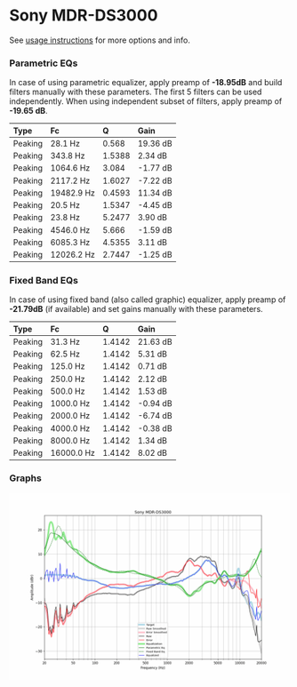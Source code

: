 # Sony MDR-DS3000
See [usage instructions](https://github.com/jaakkopasanen/AutoEq#usage) for more options and info.

### Parametric EQs
In case of using parametric equalizer, apply preamp of **-18.95dB** and build filters manually
with these parameters. The first 5 filters can be used independently.
When using independent subset of filters, apply preamp of **-19.65 dB**.

| Type    | Fc         |      Q | Gain     |
|:--------|:-----------|:-------|:---------|
| Peaking | 28.1 Hz    | 0.568  | 19.36 dB |
| Peaking | 343.8 Hz   | 1.5388 | 2.34 dB  |
| Peaking | 1064.6 Hz  | 3.084  | -1.77 dB |
| Peaking | 2117.2 Hz  | 1.6027 | -7.22 dB |
| Peaking | 19482.9 Hz | 0.4593 | 11.34 dB |
| Peaking | 20.5 Hz    | 1.5347 | -4.45 dB |
| Peaking | 23.8 Hz    | 5.2477 | 3.90 dB  |
| Peaking | 4546.0 Hz  | 5.666  | -1.59 dB |
| Peaking | 6085.3 Hz  | 4.5355 | 3.11 dB  |
| Peaking | 12026.2 Hz | 2.7447 | -1.25 dB |

### Fixed Band EQs
In case of using fixed band (also called graphic) equalizer, apply preamp of **-21.79dB**
(if available) and set gains manually with these parameters.

| Type    | Fc         |      Q | Gain     |
|:--------|:-----------|:-------|:---------|
| Peaking | 31.3 Hz    | 1.4142 | 21.63 dB |
| Peaking | 62.5 Hz    | 1.4142 | 5.31 dB  |
| Peaking | 125.0 Hz   | 1.4142 | 0.71 dB  |
| Peaking | 250.0 Hz   | 1.4142 | 2.12 dB  |
| Peaking | 500.0 Hz   | 1.4142 | 1.53 dB  |
| Peaking | 1000.0 Hz  | 1.4142 | -0.94 dB |
| Peaking | 2000.0 Hz  | 1.4142 | -6.74 dB |
| Peaking | 4000.0 Hz  | 1.4142 | -0.38 dB |
| Peaking | 8000.0 Hz  | 1.4142 | 1.34 dB  |
| Peaking | 16000.0 Hz | 1.4142 | 8.02 dB  |

### Graphs
![](./Sony%20MDR-DS3000.png)